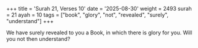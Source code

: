 +++
title = 'Surah 21, Verses 10'
date = '2025-08-30'
weight = 2493
surah = 21
ayah = 10
tags = ["book", "glory", "not", "revealed", "surely", "understand"]
+++

We have surely revealed to you a Book, in which there is glory for you. Will you not then understand?